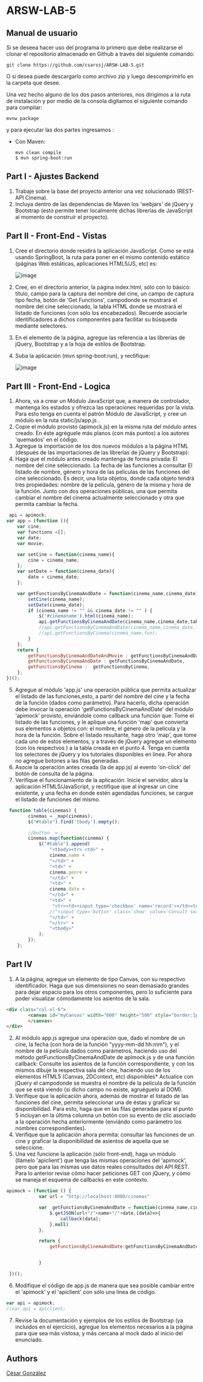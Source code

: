 # ARSW-LAB-5

## Manual de usuario

Si se deseea hacer uso del programa lo primero que debe realizarse el clonar el repositorio almacenado en Github a través del siguiente comando:

```
git clone https://github.com/csarssj/ARSW-LAB-5.git

```
O si desea puede descargarlo como archivo zip y luego descomprimirlo en la carpeta que desee.

Una vez hecho alguno de los dos pasos anteriores, nos dirigimos a la ruta de instalación y por medio de la consola digitamos el siguiente comando para compilar:

```
mvnw package
```
y para ejecutar las dos partes ingresamos :
 
 * Con Maven:
 	```
	mvn clean compile
	$ mvn spring-boot:run
	```
## Part I - Ajustes Backend
1. Trabaje sobre la base del proyecto anterior una vez solucionado (REST-API Cinema).
2. Incluya dentro de las dependencias de Maven los 'webjars' de jQuery y Bootstrap (esto permite tener localmente dichas librerías de JavaScript al momento de construír el proyecto).

## Part II - Front-End - Vistas

1. Cree el directorio donde residirá la aplicación JavaScript. Como se está usando SpringBoot, la ruta para poner en el mismo contenido estático (páginas Web estáticas, aplicaciones HTML5/JS, etc) es:

	![image](https://github.com/csarssj/ARSW-LAB-5/blob/master/img/2.png)
	
2. Cree, en el directorio anterior, la página index.html, sólo con lo básico: título, campo para la captura del nombre del cine, un campo de captura tipo fecha, botón de 'Get Functions', campodonde se mostrará el nombre del cine seleccionado, la tabla HTML donde se mostrará el listado de funciones (con sólo los encabezados). Recuerde asociarle identificadores a dichos componentes para facilitar su búsqueda mediante selectores.
3. En el elemento <head> de la página, agregue las referencia a las librerías de jQuery, Bootstrap y a la hoja de estilos de Bootstrap.
4. Suba la aplicación (mvn spring-boot:run), y rectifique:
	
	![image](https://github.com/csarssj/ARSW-LAB-5/blob/master/img/1.png)
	
## Part III - Front-End - Logica

1. Ahora, va a crear un Módulo JavaScript que, a manera de controlador, mantenga los estados y ofrezca las operaciones requeridas por la vista. Para esto tenga en cuenta el patrón Módulo de JavaScript, y cree un módulo en la ruta static/js/app.js .
2. Copie el módulo provisto (apimock.js) en la misma ruta del módulo antes creado. En éste agréguele más planos (con más puntos) a los autores 'quemados' en el código.
3. Agregue la importación de los dos nuevos módulos a la página HTML (después de las importaciones de las librerías de jQuery y Bootstrap):
4. Haga que el módulo antes creado mantenga de forma privada:
El nombre del cine seleccionado.
La fecha de las funciones a consultar
El listado de nombre, género y hora de las películas de las funciones del cine seleccionado. Es decir, una lista objetos, donde cada objeto tendrá tres propiedades: nombre de la película, género de la misma y hora de la función.
Junto con dos operaciones públicas, una que permita cambiar el nombre del cinema actualmente seleccionado y otra que permita cambiar la fecha.

```javascript
 api = apimock;
var app = (function (){
	var cine;
	var functions =[];
	var date;
	var movie;

	var setCine = function(cinema_name){
		cine = cinema_name;
	};
	var setDate = function(cinema_date){
		date = cinema_date;
	};

	var getFunctionsByCinemaAndDate = function(cinema_name,cinema_date) {
        setCine(cinema_name);
        setDate(cinema_date);
        if (cinema_name != "" && cinema_date != "" ) {
            $('#cinemaname').html(cinema_name);
            api.getFunctionsByCinemaAndDate(cinema_name,cinema_date,table);
            //api.getFunctionsByCinemaAndDate(cinema_name,cinema_date,fun);
            //api.getFunctionsByCinema(cinema_name,fun);
        }
    };
	return {
	    getFunctionsByCinemaAndDateAndMovie : getFunctionsByCinemaAndDateAndMovie,
		getFunctionsByCinemaAndDate : getFunctionsByCinemaAndDate,
		getFunctionsByCinema :  getFunctionsByCinema,
	};
})();
```
5. Agregue al módulo 'app.js' una operación pública que permita actualizar el listado de las funciones,esto, a partir del nombre del cine y la fecha de la función (dados como parámetro). Para hacerlo, dicha operación debe invocar la operación 'getFunctionsByCinemaAndDate' del módulo 'apimock' provisto, enviándole como callback una función que:
Tome el listado de las funciones, y le aplique una función 'map' que convierta sus elementos a objetos con: el nombre, el género de la película y la hora de la función.
Sobre el listado resultante, haga otro 'map', que tome cada uno de estos elementos, y a través de jQuery agregue un elemento <tr> (con los respectvos <td>) a la tabla creada en el punto 4. Tenga en cuenta los selectores de jQuery y los tutoriales disponibles en línea. Por ahora no agregue botones a las filas generadas.
6. Asocie la operación antes creada (la de app.js) al evento 'on-click' del botón de consulta de la página.
7. Verifique el funcionamiento de la aplicación. Inicie el servidor, abra la aplicación HTML5/JavaScript, y rectifique que al ingresar un cine existente, y una fecha en donde estén agendadas funciones, se cargue el listado de funciones del mismo.
	
```javascript
 function table(cinemas) {
        cinemas = _map(cinemas);
		$("#table").find('tbody').empty();

		//button  = ;
        cinemas.map(function(cinema) {
            $("#table").append(
				"<tbody><tr> <td>" +
                cinema.name +
                "</td>" +
                "<td>" +
                cinema.genre +
                "</td>" +
                "<td>" +
				cinema.date +
                "</td>" +
                "<td>" +
                 "<tr><td><input type='checkbox' name='record'></td><td>" +
                //"<input type='button' class='show' value='Consult seats' onclick='app.getFunctionsByCinemaAndDate(\""+cinema.name+"\",\""+cinema.date+"\",\""+getSeats+"\")'></input>"+
				"</td>" +
                "</tr>" +
				"<tbody>"
            );
        });
    };
```
## Part IV

1. A la página, agregue un elemento de tipo Canvas, con su respectivo identificador. Haga que sus dimensiones no sean demasiado grandes para dejar espacio para los otros componentes, pero lo suficiente para poder visualizar cómodamente los asientos de la sala.

```HTML
<div class="col-xl-6">
        <canvas id="myCanvas" width="600" height="500" style="border:1px solid #000000;">
        </canvas>
</div>
```
2. Al módulo app.js agregue una operación que, dado el nombre de un cine, la fecha (con hora de la función "yyyy-mm-dd hh:mm"), y el nombre de la película dados como parámetros, haciendo uso del método getFunctionsByCinemaAndDate de apimock.js y de una función callback:
Consulte los asientos de la función correspondiente, y con los mismos dibuje la respectiva sala del cine, haciendo uso de los elementos HTML5 (Canvas, 2DContext, etc) disponibles* Actualice con jQuery el campodonde se muestra el nombre de la película de la función que se está viendo (si dicho campo no existe, agruéguelo al DOM).
3. Verifique que la aplicación ahora, además de mostrar el listado de las funciones del cine, permita seleccionar una de éstas y graficar su disponibilidad. Para esto, haga que en las filas generadas para el punto 5 incluyan en la última columna un botón con su evento de clic asociado a la operación hecha anteriormente (enviándo como parámetro los nombres correspondientes).
4. Verifique que la aplicación ahora permita: consultar las funciones de un cine y graficar la disponibilidad de asientos de aquella que se seleccione.
5. Una vez funcione la aplicación (sólo front-end), haga un módulo (llámelo 'apiclient') que tenga las mismas operaciones del 'apimock', pero que para las mismas use datos reales consultados del API REST. Para lo anterior revise cómo hacer peticiones GET con jQuery, y cómo se maneja el esquema de callbacks en este contexto.

```javascript
apimock = (function () {
            var url = "http://localhost:8080/cinemas"

            var  getFunctionsByCinemaAndDate = function(cinema_name,cinema_date,callback){
                $.getJSON(url+"/"+name+"/"+date,(data)=>{
                    callback(data);
                },null)
            };

            return {
                getFunctionsByCinemaAndDate:getFunctionsByCinemaAndDate


            }

 })();
```
6. Modifique el código de app.js de manera que sea posible cambiar entre el 'apimock' y el 'apiclient' con sólo una línea de código.
```javascript
var api = apimock;
//var api = apiclient;
```
7. Revise la documentación y ejemplos de los estilos de Bootstrap (ya incluidos en el ejercicio), agregue los elementos necesarios a la página para que sea más vistosa, y más cercana al mock dado al inicio del enunciado.
	
## Authors

[César González](https://github.com/csarssj) 
